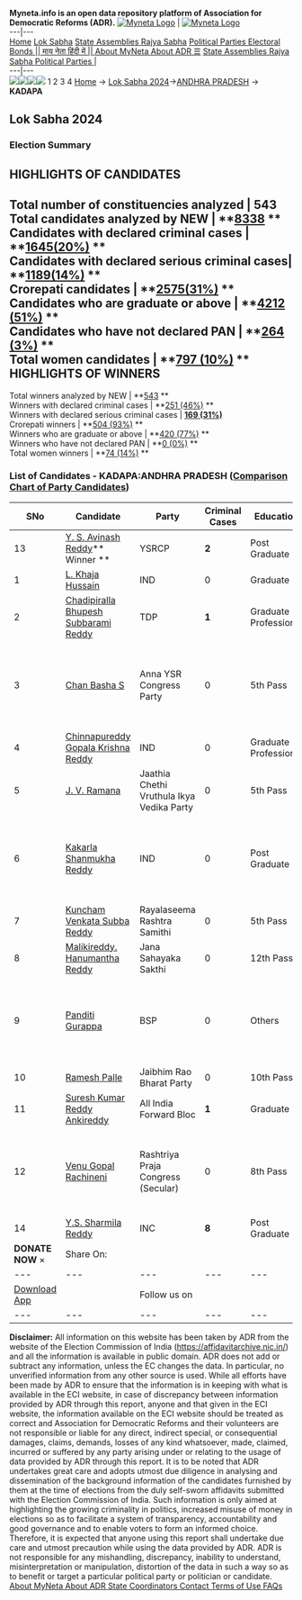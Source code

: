 **Myneta.info is an open data repository platform of Association for Democratic Reforms (ADR).**
[![Myneta Logo](https://www.myneta.info/lib/img/myneta-logo.png)](https://www.myneta.info/) | [![Myneta Logo](https://www.myneta.info/lib/img/adr-logo.png)](https://adrindia.org)  
---|---  
[Home](https://www.myneta.info/) [Lok Sabha](https://www.myneta.info/#ls "Lok Sabha") [ State Assemblies ](https://www.myneta.info/#sa "State Assemblies") [Rajya Sabha](https://www.myneta.info/#rs "Rajya Sabha") [Political Parties ](https://www.myneta.info/party "Political Parties") [ Electoral Bonds ](https://www.myneta.info/electoral_bonds "Electoral Bonds") [ || माय नेता हिंदी में || ](https://translate.google.co.in/translate?prev=hp&hl=en&js=y&u=www.myneta.info&sl=en&tl=hi&history_state0=) [ About MyNeta ](https://adrindia.org/content/about-myneta) [ About ADR ](https://adrindia.org/about-adr/who-we-are) [☰](javascript:void\(0\))
[ State Assemblies ](https://www.myneta.info/#sa "State Assemblies") [ Rajya Sabha ](https://www.myneta.info/#rs "Rajya Sabha") [ Political Parties ](https://www.myneta.info/party "Political Parties")
|   
---|---  
![](https://www.myneta.info/lib/img/banner/banner-1.png)![](https://www.myneta.info/lib/img/banner/banner-2.png)![](https://www.myneta.info/lib/img/banner/banner-3.png)![](https://www.myneta.info/lib/img/banner/banner-4.png)
1  2  3  4 
[Home](https://www.myneta.info/) → [Lok Sabha 2024](https://www.myneta.info/LokSabha2024/)→[ANDHRA PRADESH](https://www.myneta.info/LokSabha2024/index.php?action=show_constituencies&state_id=2) → **KADAPA**
### 
## Lok Sabha 2024
###  Election Summary 
HIGHLIGHTS OF CANDIDATES  
---  
Total number of constituencies analyzed |  543   
Total candidates analyzed by NEW | **[8338](https://www.myneta.info/LokSabha2024/index.php?action=summary&subAction=candidates_analyzed&sort=candidate#summary) **  
Candidates with declared criminal cases | **[1645(20%)](https://www.myneta.info/LokSabha2024/index.php?action=summary&subAction=crime&sort=candidate#summary) **  
Candidates with declared serious criminal cases| **[1189(14%)](https://www.myneta.info/LokSabha2024/index.php?action=summary&subAction=serious_crime&sort=candidate#summary) **  
Crorepati candidates | **[2575(31%)](https://www.myneta.info/LokSabha2024/index.php?action=summary&subAction=crorepati&sort=candidate#summary) **  
Candidates who are graduate or above | **[4212 (51%)](https://www.myneta.info/LokSabha2024/index.php?action=summary&subAction=education&sort=candidate#summary) **  
Candidates who have not declared PAN | **[264 (3%)](https://www.myneta.info/LokSabha2024/index.php?action=summary&subAction=without_pan&sort=candidate#summary) **  
Total women candidates | **[797 (10%)](https://www.myneta.info/LokSabha2024/index.php?action=summary&subAction=women_candidate&sort=candidate#summary) **  
HIGHLIGHTS OF WINNERS  
---  
Total winners analyzed by NEW | **[543](https://www.myneta.info/LokSabha2024/index.php?action=summary&subAction=winner_analyzed&sort=candidate#summary) **  
Winners with declared criminal cases | **[251 (46%)](https://www.myneta.info/LokSabha2024/index.php?action=summary&subAction=winner_crime&sort=candidate#summary) **  
Winners with declared serious criminal cases | **[169 (31%)](https://www.myneta.info/LokSabha2024/index.php?action=summary&subAction=winner_serious_crime&sort=candidate#summary)**  
Crorepati winners | **[504 (93%)](https://www.myneta.info/LokSabha2024/index.php?action=summary&subAction=winner_crorepati&sort=candidate#summary) **  
Winners who are graduate or above | **[420 (77%)](https://www.myneta.info/LokSabha2024/index.php?action=summary&subAction=winner_education&sort=candidate#summary) **  
Winners who have not declared PAN | **[0 (0%)](https://www.myneta.info/LokSabha2024/index.php?action=summary&subAction=winner_without_pan&sort=candidate#summary) **  
Total women winners | **[74 (14%)](https://www.myneta.info/LokSabha2024/index.php?action=summary&subAction=winner_women&sort=candidate#summary) **  
### List of Candidates - KADAPA:ANDHRA PRADESH ([Comparison Chart of Party Candidates](https://www.myneta.info/LokSabha2024/comparisonchart.php?constituency_id=22))
SNo | Candidate| Party| Criminal Cases| Education| Age| Total Assets| Liabilities  
---|---|---|---|---|---|---|---  
13  | [Y. S. Avinash Reddy](https://www.myneta.info/LokSabha2024/candidate.php?candidate_id=5111)** Winner ** | YSRCP | **2** | Post Graduate| 39 | Rs 40,43,01,973 ~ 40 Crore+ | Rs 11,56,43,913 ~ 11 Crore+  
1  | [ L. Khaja Hussain](https://www.myneta.info/LokSabha2024/candidate.php?candidate_id=6163) | IND | 0 | Graduate| 42 | Rs 92,46,142 ~ 92 Lacs+ | Rs 0 ~   
2  | [Chadipiralla Bhupesh Subbarami Reddy](https://www.myneta.info/LokSabha2024/candidate.php?candidate_id=5112) | TDP | **1** | Graduate Professional| 37 | Rs 3,00,34,646 ~ 3 Crore+ | Rs 1,13,34,283 ~ 1 Crore+  
3  | [Chan Basha S](https://www.myneta.info/LokSabha2024/candidate.php?candidate_id=6167) | Anna YSR Congress Party | 0 | 5th Pass| 50 | ![](https://myneta.info/image_v2.php?myneta_folder=LokSabha2024&candidate_id=6167&col=ta) | ![](https://myneta.info/image_v2.php?myneta_folder=LokSabha2024&candidate_id=6167&col=lia)  
4  | [Chinnapureddy Gopala Krishna Reddy](https://www.myneta.info/LokSabha2024/candidate.php?candidate_id=6160) | IND | 0 | Graduate Professional| 49 | Rs 1,46,28,255 ~ 1 Crore+ | Rs 0 ~   
5  | [J. V. Ramana](https://www.myneta.info/LokSabha2024/candidate.php?candidate_id=6166) | Jaathia Chethi Vruthula Ikya Vedika Party | 0 | 5th Pass| 62 | Rs 18,80,000 ~ 18 Lacs+ | Rs 3,50,000 ~ 3 Lacs+  
6  | [Kakarla Shanmukha Reddy](https://www.myneta.info/LokSabha2024/candidate.php?candidate_id=6158) | IND | 0 | Post Graduate| 34 | ![](https://myneta.info/image_v2.php?myneta_folder=LokSabha2024&candidate_id=6158&col=ta) | ![](https://myneta.info/image_v2.php?myneta_folder=LokSabha2024&candidate_id=6158&col=lia)  
7  | [Kuncham Venkata Subba Reddy](https://www.myneta.info/LokSabha2024/candidate.php?candidate_id=6165) | Rayalaseema Rashtra Samithi | 0 | 5th Pass| 58 | Rs 50,000 ~ 50 Thou+ | Rs 0 ~   
8  | [Malikireddy. Hanumantha Reddy](https://www.myneta.info/LokSabha2024/candidate.php?candidate_id=6161) | Jana Sahayaka Sakthi | 0 | 12th Pass| 44 | Rs 72,00,000 ~ 72 Lacs+ | Rs 18,00,000 ~ 18 Lacs+  
9  | [Panditi Gurappa](https://www.myneta.info/LokSabha2024/candidate.php?candidate_id=6157) | BSP | 0 | Others| 53 | ![](https://myneta.info/image_v2.php?myneta_folder=LokSabha2024&candidate_id=6157&col=ta) | ![](https://myneta.info/image_v2.php?myneta_folder=LokSabha2024&candidate_id=6157&col=lia)  
10  | [Ramesh Palle](https://www.myneta.info/LokSabha2024/candidate.php?candidate_id=6156) | Jaibhim Rao Bharat Party | 0 | 10th Pass| 40 | Rs 2,32,000 ~ 2 Lacs+ | Rs 0 ~   
11  | [Suresh Kumar Reddy Ankireddy](https://www.myneta.info/LokSabha2024/candidate.php?candidate_id=6159) | All India Forward Bloc | **1** | Graduate| 45 | Rs 1,31,43,000 ~ 1 Crore+ | Rs 13,45,000 ~ 13 Lacs+  
12  | [Venu Gopal Rachineni](https://www.myneta.info/LokSabha2024/candidate.php?candidate_id=6162) | Rashtriya Praja Congress (Secular) | 0 | 8th Pass| 43 | ![](https://myneta.info/image_v2.php?myneta_folder=LokSabha2024&candidate_id=6162&col=ta) | ![](https://myneta.info/image_v2.php?myneta_folder=LokSabha2024&candidate_id=6162&col=lia)  
14  | [Y.S. Sharmila Reddy](https://www.myneta.info/LokSabha2024/candidate.php?candidate_id=5110) | INC | **8** | Post Graduate| 50 | Rs 1,81,81,88,237 ~ 181 Crore+ | Rs 1,18,58,90,981 ~ 118 Crore+  
|  **DONATE NOW** × |  Share On:  | [](https://api.whatsapp.com/send?text=https%3A%2F%2Fmyneta.info%2Fpunjab2022%2Findex.php%3Faction%3Dshow_constituencies%26state_id%3D19) | [](https://www.facebook.com/sharer/sharer.php?u=https%3A%2F%2Fmyneta.info%2Fpunjab2022%2Findex.php%3Faction%3Dshow_constituencies%26state_id%3D19) | [](https://twitter.com/share?url=https%3A%2F%2Fmyneta.info%2Fpunjab2022%2Findex.php%3Faction%3Dshow_constituencies%26state_id%3D19)  
---|---|---|---|---  
| [ Download App ](https://play.google.com/store/apps/details?id=com.webrosoft.myneta1&pcampaignid=pcampaignidMKT-Other-global-all-co-prtnr-py-PartBadge-Mar2515-1) | [](https://play.google.com/store/apps/details?id=com.webrosoft.myneta1&pcampaignid=pcampaignidMKT-Other-global-all-co-prtnr-py-PartBadge-Mar2515-1) |  Follow us on  | [](https://www.facebook.com/adrindia.org/) | [](https://twitter.com/adrspeaks) | [](https://groups.google.com/g/national-election-watch?hl=en&pli=1) | [](https://www.instagram.com/adrspeaks/) | [](https://www.youtube.com/user/adrspeaks) | [](https://sharechat.com/profile/adrspeaks)  
---|---|---|---|---|---|---|---|---  
**Disclaimer:** All information on this website has been taken by ADR from the website of the Election Commission of India (https://affidavitarchive.nic.in/) and all the information is available in public domain. ADR does not add or subtract any information, unless the EC changes the data. In particular, no unverified information from any other source is used. While all efforts have been made by ADR to ensure that the information is in keeping with what is available in the ECI website, in case of discrepancy between information provided by ADR through this report, anyone and that given in the ECI website, the information available on the ECI website should be treated as correct and Association for Democratic Reforms and their volunteers are not responsible or liable for any direct, indirect special, or consequential damages, claims, demands, losses of any kind whatsoever, made, claimed, incurred or suffered by any party arising under or relating to the usage of data provided by ADR through this report. It is to be noted that ADR undertakes great care and adopts utmost due diligence in analysing and dissemination of the background information of the candidates furnished by them at the time of elections from the duly self-sworn affidavits submitted with the Election Commission of India. Such information is only aimed at highlighting the growing criminality in politics, increased misuse of money in elections so as to facilitate a system of transparency, accountability and good governance and to enable voters to form an informed choice. Therefore, it is expected that anyone using this report shall undertake due care and utmost precaution while using the data provided by ADR. ADR is not responsible for any mishandling, discrepancy, inability to understand, misinterpretation or manipulation, distortion of the data in such a way so as to benefit or target a particular political party or politician or candidate. 
[ About MyNeta ](https://adrindia.org/content/about-myneta) [ About ADR ](https://adrindia.org/about-adr/who-we-are) [ State Coordinators ](https://adrindia.org/about-adr/state-coordinators) [ Contact ](https://adrindia.org/contact-us) [ Terms of Use ](https://adrindia.org/content/adr-terms-use) [ FAQs ](https://adrindia.org/content/faqs)
